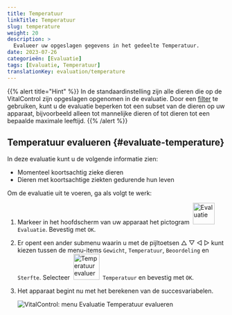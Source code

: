 ```yaml
---
title: Temperatuur
linkTitle: Temperatuur
slug: temperature
weight: 20
description: >
  Evalueer uw opgeslagen gegevens in het gedeelte Temperatuur.
date: 2023-07-26
categorieën: [Evaluatie]
tags: [Evaluatie, Temperatuur]
translationKey: evaluation/temperature
---
```

{{% alert title="Hint" %}}
In de standaardinstelling zijn alle dieren die op de VitalControl zijn opgeslagen opgenomen in de evaluatie. Door een [filter](../../filter/) te gebruiken, kunt u de evaluatie beperken tot een subset van de dieren op uw apparaat, bijvoorbeeld alleen tot mannelijke dieren of tot dieren tot een bepaalde maximale leeftijd.
{{% /alert %}}

## Temperatuur evalueren {#evaluate-temperature}

In deze evaluatie kunt u de volgende informatie zien:
- Momenteel koortsachtig zieke dieren
- Dieren met koortsachtige ziekten gedurende hun leven

Om de evaluatie uit te voeren, ga als volgt te werk:

1. Markeer in het hoofdscherm van uw apparaat het pictogram &nbsp;<img src="/icons/main/evaluation.svg" width="50" align="bottom" alt="Evaluatie" />&nbsp; `Evaluatie`. Bevestig met `OK`.

2. Er opent een ander submenu waarin u met de pijltoetsen △ ▽ ◁ ▷ kunt kiezen tussen de menu-items `Gewicht`, `Temperatuur`, `Beoordeling` en `Sterfte`. Selecteer &nbsp;<img src="/icons/evaluation/temperature.svg" width="60" align="bottom" alt="Temperatuur evalueren" />&nbsp; `Temperatuur` en bevestig met `OK`.

3. Het apparaat begint nu met het berekenen van de succesvariabelen.

   ![VitalControl: menu Evaluatie Temperatuur evalueren](../images/temperature.png "Temperatuur evalueren")
